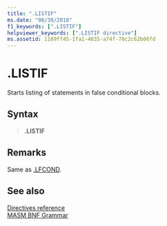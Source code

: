 ```yaml
---
title: ".LISTIF"
ms.date: "08/30/2018"
f1_keywords: [".LISTIF"]
helpviewer_keywords: [".LISTIF directive"]
ms.assetid: 1189ff45-1fa1-4035-a74f-70c2c62b06fd
---
```

# .LISTIF

Starts listing of statements in false conditional blocks.

## Syntax

> **.LISTIF**

## Remarks

Same as [.LFCOND](../../assembler/masm/dot-lfcond.md).

## See also

[Directives reference](directives-reference.md)<br/>
[MASM BNF Grammar](masm-bnf-grammar.md)
